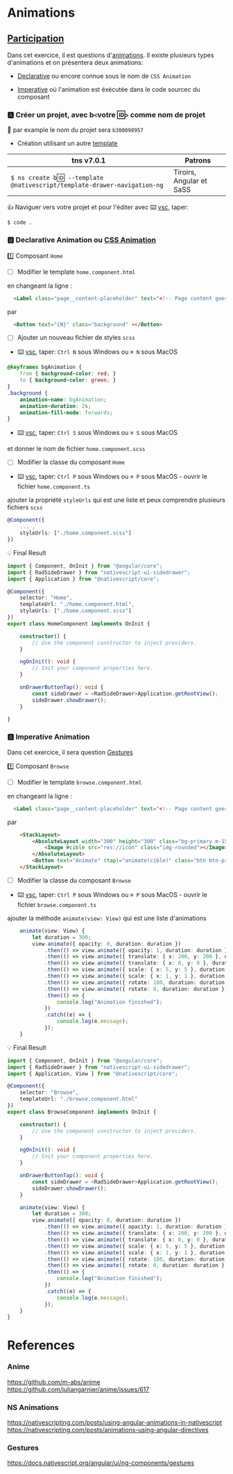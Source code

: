 # Animations

## [Participation](.scripts/Participation.md)

Dans cet exercice, il est questions d'[animations](https://docs.nativescript.org/ui/animation.html). Il existe plusieurs types d'animations et on présentera deux animations:

- [Declarative](https://docs.nativescript.org/ui/animation-css.html) ou encore connue sous le nom de `CSS Animation`

- [Imperative](https://docs.nativescript.org/ui/animation-code.html) où l'animation est éxécutée dans le code sourcec du composant

### :a: Créer un projet, avec b`<`votre :id:`>` comme nom de projet

:pushpin: par example le nom du projet sera `b300098957` 

* Création utilisant un autre [template](https://github.com/NativeScript/nativescript-app-templates)

|  tns v7.0.1                                                                  |  Patrons                          |
|------------------------------------------------------------------------------|-----------------------------------|
| `$ ns create b`:id:` --template @nativescript/template-drawer-navigation-ng` |  Tiroirs, Angular et SaSS         |

:+1: Naviguer vers votre projet et pour l'éditer avec :keyboard: [vsc](https://github.com/CollegeBoreal/Tutoriels/blob/master/W.Web/T.NativeScript/IDE.md), taper:

```
$ code .
```

### :b: Declarative Animation ou  [CSS Animation](https://docs.nativescript.org/ui/animation-css.html)


:one: Composant `Home`

- [ ] Modifier le template `home.component.html`


en changeant la ligne :

```html
  <Label class="page__content-placeholder" text="<!-- Page content goes here -->"></Label>
```

par 

```html
  <Button text="{N}" class="background" ></Button>
```

- [ ] Ajouter un nouveau fichier de styles `scss`

* :keyboard: [vsc](https://github.com/CollegeBoreal/Tutoriels/blob/master/W.Web/T.NativeScript/IDE.md), taper: `Ctrl N` sous Windows ou `⌘ N` sous MacOS

```css
@keyframes bgAnimation {
    from { background-color: red; }
    to { background-color: green; }
}
.background {
    animation-name: bgAnimation;
    animation-duration: 2s;
    animation-fill-mode: forwards;
}
```

* :keyboard: [vsc](https://github.com/CollegeBoreal/Tutoriels/blob/master/W.Web/T.NativeScript/IDE.md), taper: `Ctrl S` sous Windows ou `⌘ S` sous MacOS

et donner le nom de fichier `home.component.scss`

- [ ] Modifier la classe du composant `Home` 

* :keyboard: [vsc](https://github.com/CollegeBoreal/Tutoriels/blob/master/W.Web/T.NativeScript/IDE.md), taper: `Ctrl P` sous Windows ou `⌘ P` sous MacOS - ouvrir le fichier `home.component.ts`

ajouter la propriété `styleUrls` qui est une liste et peux comprendre plusieurs fichiers `scss`

```typescript
@Component({
    ... ,
    styleUrls: ["./home.component.scss"]
})
```

:bulb: Final Result

```typescript
import { Component, OnInit } from "@angular/core";
import { RadSideDrawer } from "nativescript-ui-sidedrawer";
import { Application } from "@nativescript/core";

@Component({
    selector: "Home",
    templateUrl: "./home.component.html",
    styleUrls: ["./home.component.scss"]
})
export class HomeComponent implements OnInit {

    constructor() {
        // Use the component constructor to inject providers.
    }

    ngOnInit(): void {
        // Init your component properties here.
    }

    onDrawerButtonTap(): void {
        const sideDrawer = <RadSideDrawer>Application.getRootView();
        sideDrawer.showDrawer();
    }

}
```

### :b: Imperative Animation

Dans cet exercice, il sera question [Gestures](https://docs.nativescript.org/angular/ui/ng-components/gestures)

:one: Composant `Browse`

- [ ] Modifier le template `browse.component.html`


en changeant la ligne :

```html
  <Label class="page__content-placeholder" text="<!-- Page content goes here -->"></Label>
```

par 

```html
    <StackLayout>
        <AbsoluteLayout width="300" height="300" class="bg-primary m-15" borderRadius="20">
            <Image #cible src="res://icon" class="img-rounded"></Image>
        </AbsoluteLayout>
        <Button text="Animate" (tap)="animate(cible)" class="btn btn-primary btn-active"></Button>
    </StackLayout>
```

- [ ] Modifier la classe du composant `Browse` 

* :keyboard: [vsc](https://github.com/CollegeBoreal/Tutoriels/blob/master/W.Web/T.NativeScript/IDE.md), taper: `Ctrl P` sous Windows ou `⌘ P` sous MacOS - ouvrir le fichier `browse.component.ts`

ajouter la méthode `animate(view: View)` qui est une liste d'animations

```typescript
    animate(view: View) {
        let duration = 300;
        view.animate({ opacity: 0, duration: duration })
            .then(() => view.animate({ opacity: 1, duration: duration }))
            .then(() => view.animate({ translate: { x: 200, y: 200 }, duration: duration }))
            .then(() => view.animate({ translate: { x: 0, y: 0 }, duration: duration }))
            .then(() => view.animate({ scale: { x: 5, y: 5 }, duration: duration }))
            .then(() => view.animate({ scale: { x: 1, y: 1 }, duration: duration }))
            .then(() => view.animate({ rotate: 180, duration: duration }))
            .then(() => view.animate({ rotate: 0, duration: duration }))
            .then(() => {
                console.log("Animation finished");
            })
            .catch((e) => {
                console.log(e.message);
            });
    }
```

:bulb: Final Result

```typescript
import { Component, OnInit } from "@angular/core";
import { RadSideDrawer } from "nativescript-ui-sidedrawer";
import { Application, View } from "@nativescript/core";

@Component({
    selector: "Browse",
    templateUrl: "./browse.component.html"
})
export class BrowseComponent implements OnInit {

    constructor() {
        // Use the component constructor to inject providers.
    }

    ngOnInit(): void {
        // Init your component properties here.
    }

    onDrawerButtonTap(): void {
        const sideDrawer = <RadSideDrawer>Application.getRootView();
        sideDrawer.showDrawer();
    }

    animate(view: View) {
        let duration = 300;
        view.animate({ opacity: 0, duration: duration })
            .then(() => view.animate({ opacity: 1, duration: duration }))
            .then(() => view.animate({ translate: { x: 200, y: 200 }, duration: duration }))
            .then(() => view.animate({ translate: { x: 0, y: 0 }, duration: duration }))
            .then(() => view.animate({ scale: { x: 5, y: 5 }, duration: duration }))
            .then(() => view.animate({ scale: { x: 1, y: 1 }, duration: duration }))
            .then(() => view.animate({ rotate: 180, duration: duration }))
            .then(() => view.animate({ rotate: 0, duration: duration }))
            .then(() => {
                console.log("Animation finished");
            })
            .catch((e) => {
                console.log(e.message);
            });
    }
}
```

# References

### Anime
https://github.com/m-abs/anime
https://github.com/juliangarnier/anime/issues/617

### NS Animations

https://nativescripting.com/posts/using-angular-animations-in-nativescript
https://nativescripting.com/posts/animations-using-angular-directives

### Gestures
https://docs.nativescript.org/angular/ui/ng-components/gestures
